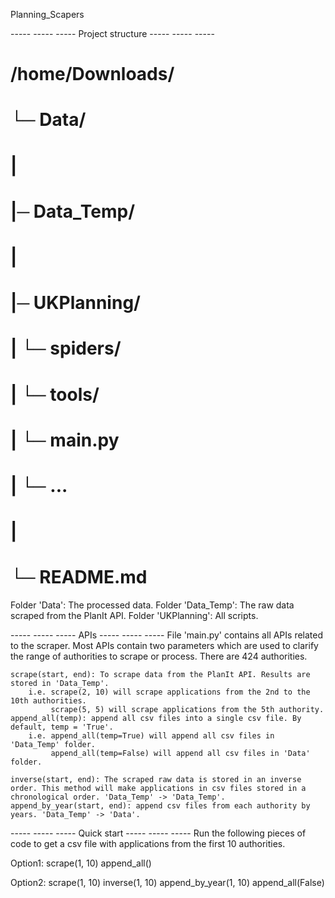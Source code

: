 Planning_Scapers


----- ----- ----- Project structure ----- ----- ----- 
# /home/Downloads/
# └─ Data/
# |  
# |─ Data_Temp/
# |
# |─ UKPlanning/
# |   └─ spiders/
# |   └─ tools/
# |   └─ main.py
# |   └─ ...
# |
# └─ README.md

Folder 'Data': The processed data.
Folder 'Data_Temp': The raw data scraped from the PlanIt API.
Folder 'UKPlanning': All scripts.



----- ----- ----- APIs ----- ----- ----- 
File 'main.py' contains all APIs related to the scraper. Most APIs contain two parameters which are used to clarify the range of authorities to scrape or process. There are 424 authorities.

    scrape(start, end): To scrape data from the PlanIt API. Results are stored in 'Data_Temp'.
        i.e. scrape(2, 10) will scrape applications from the 2nd to the 10th authorities.
             scrape(5, 5) will scrape applications from the 5th authority.
    append_all(temp): append all csv files into a single csv file. By default, temp = 'True'.
        i.e. append_all(temp=True) will append all csv files in 'Data_Temp' folder.
             append_all(temp=False) will append all csv files in 'Data' folder.
    
    inverse(start, end): The scraped raw data is stored in an inverse order. This method will make applications in csv files stored in a chronological order. 'Data_Temp' -> 'Data_Temp'.
    append_by_year(start, end): append csv files from each authority by years. 'Data_Temp' -> 'Data'.


    
----- ----- ----- Quick start ----- ----- ----- 
Run the following pieces of code to get a csv file with applications from the first 10 authorities.
    
Option1:
	scrape(1, 10)
	append_all()
    
Option2:
	scrape(1, 10)
	inverse(1, 10)
	append_by_year(1, 10)
	append_all(False)







